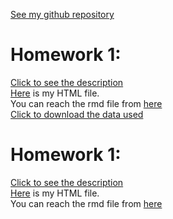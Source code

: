 [See my github repository](https://github.com/BU-IE-360/spring22-RefikaKalyoncu)

# Homework 1:

[Click to see the description](https://github.com/BU-IE-360/spring22-RefikaKalyoncu/blob/gh-pages/IE360_Spring22_HW1.pdf)<br>
[Here](https://bu-ie-360.github.io/spring22-RefikaKalyoncu/Refika_Kalyoncu_HW1.html) is my HTML file.<br>
You can reach the rmd file from [here](https://github.com/BU-IE-360/spring22-RefikaKalyoncu/blob/gh-pages/Refika_Kalyoncu_HW1.Rmd) <br>
[Click to download the data used](https://github.com/BU-IE-360/spring22-RefikaKalyoncu/raw/gh-pages/mydata.xlsx)

# Homework 1:

[Click to see the description](https://github.com/BU-IE-360/spring22-RefikaKalyoncu/blob/gh-pages/IE360_Spring22_HW2.pdf)<br>
[Here](https://bu-ie-360.github.io/spring22-RefikaKalyoncu/Refika_Kalyoncu_HW2.html) is my HTML file.<br>
You can reach the rmd file from [here](https://github.com/BU-IE-360/spring22-RefikaKalyoncu/blob/gh-pages/Refika_Kalyoncu_HW2.Rmd) <br>
